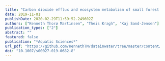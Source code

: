 ```yaml
---
title: "Carbon dioxide efflux and ecosystem metabolism of small forest lakes"
date: 2019-11-01
publishDate: 2020-02-29T11:59:52.249602Z
authors: ["Kenneth Thorø Martinsen", "Theis Kragh", "Kaj Sand-Jensen"]
publication_types: ["2"]
abstract: ""
featured: false
publication: "*Aquatic Sciences*"
url_pdf: "https://github.com/KennethTM/datainwater/tree/master/content/publication/martinsen-2019-gribskov/Carbon_small_forest_lakes.pdf"
doi: "10.1007/s00027-019-0682-8"
---
```


